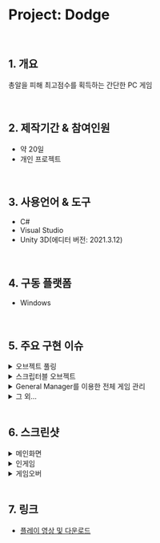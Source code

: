 # Project: Dodge

</br>

## 1. 개요
총알을 피해 최고점수를 획득하는 간단한 PC 게임

</br>

## 2. 제작기간 & 참여인원
- 약 20일
- 개인 프로젝트

</br>

## 3. 사용언어 & 도구
- C#
- Visual Studio
- Unity 3D(에디터 버전: 2021.3.12)

</br>

## 4. 구동 플랫폼
- Windows

</br>

## 5. 주요 구현 이슈
<details>
<summary>오브젝트 풀링</summary>
<div markdown="1">

- 총알 생성기로부터 발사되는 총알들을 재사용
- 벽이나 플레이어에 부딪혔을 때 발생하는 폭발 이펙트 재사용
- 맵 상에서 랜덤 출현하는 쉴드 아이템 재사용

</div>
</details>

<details>
<summary>스크립터블 오브젝트</summary>
<div markdown="1">

- 간편하게 총알 생성기의 공격 타입을 바꿀 수 있음

</div>
</details>

<details>
<summary>General Manager를 이용한 전체 게임 관리</summary>
<div markdown="1">

- DontDestroyOnLoad() 함수를 이용하여 플레이어의 점수 초기화 및 로드
- 난이도 설정 창과 연동하여 선택한 난이도 저장

</div>
</details>

<details>
<summary>그 외...</summary>
<div markdown="1">

- 스크립터블 오브젝트로 저장된 데이터를 로드하는 총알의 경우, 특정 총알만 강화하고 싶을 땐 어떻게 해야될까...

</div>
</details>

</br>

## 6. 스크린샷
<details>
<summary>메인화면</summary>
<div markdown="1">

![Dodge_Main1](https://user-images.githubusercontent.com/76508241/212594242-ed09df1d-4881-4529-8974-8e40e25641fb.png)
- 게임 시작, 세팅, 종료 버튼으로 구성

![Dodge_Main2](https://user-images.githubusercontent.com/76508241/212594416-6f129ff0-b642-4496-a796-7ad6288bc020.png)
- Dropdown으로 구성
- 난이도는 쉬움, 보통, 어려움으로 구성
- 난이도별 점수 차등 지급

</div>
</details>

<details>
<summary>인게임</summary>
<div markdown="1">

![Dodge_Ingame1](https://user-images.githubusercontent.com/76508241/212594410-7dfcafab-09c4-4a78-af65-82c796ffa312.png)
![Dodge_Ingame2](https://user-images.githubusercontent.com/76508241/212594413-0cf150ed-4edf-428a-89c2-ceeece5cba36.png)
![Dodge_Ingame3](https://user-images.githubusercontent.com/76508241/212594415-702bf1e2-a350-4e9f-a113-4aba46285e15.png)
- 빨간색 기둥 오브젝트는 BulletSpawner로써 총알 생성 및 발사
- 파란색 구슬 오브젝트는 쉴드로써 총알 1회 방어 할 수 있으며, 중첩 획득 가능.

</div>
</details>

<details>
<summary>게임오버</summary>
<div markdown="1">

![Dodge_End1](https://user-images.githubusercontent.com/76508241/212594419-b5c9a2a7-7374-451b-88ea-d5db146be037.png)
- R키 입력을 통해 재시작(메인화면으로 넘어감)
- PlayerPrefs를 통해 점수 저장 및 최고 기록 조회

</div>
</details>

</br>

## 7. 링크
- [플레이 영상 및 다운로드](https://drive.google.com/drive/folders/1BQRBXwcbqKP7jxQQLEF5ONfYi_rkeJyO)
